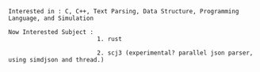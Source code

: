     Interested in : C, C++, Text Parsing, Data Structure, Programming Language, and Simulation
    
    Now Interested Subject : 
                             1. rust
                
                             2. scj3 (experimental? parallel json parser, using simdjson and thread.)
